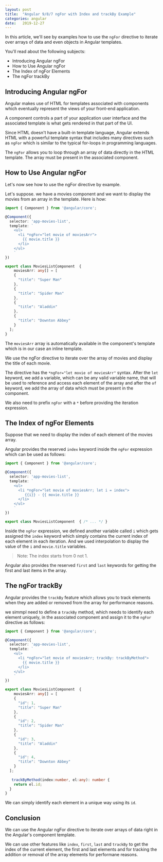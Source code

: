```yaml
---
layout: post
title:  "Angular 9/8/7 ngFor with Index and trackBy Example"
categories: angular
date:   2019-12-27
---
```


In this article, we'll see by examples how to use the `ngFor` directive to iterate over arrays of data and even objects in Angular templates.

You'll read about the following subjects:

- Introducing Angular ngFor
- How to Use Angular ngFor
- The Index of ngFor Elements
- The ngFor trackBy 

## Introducing Angular ngFor

Angular makes use of HTML for templates associated with components which eventually represent the views of your front-end application. 

A component controls a part of your application user interface and the associated template is what gets rendered in that part of the UI.

Since HTML doesn't have a built-in template language, Angular extends HTML with a powerful template syntax that includes many directives such as `ngFor` which is similar to the typical for-loops in programming languages.

The `ngFor` allows you to loop through an array of data directly in the HTML template. The array must be present in the associated component.

## How to Use Angular ngFor

Let's now see how to use the ngFor directive by example.

Let's suppose. we have a movies component and we want to display the movies from an array in the template. Here is how:

```typescript
import { Component } from '@angular/core';

@Component({
  selector: 'app-movies-list',
  template: `
    <ul>
      <li *ngFor="let movie of moviesArr">
        {{ movie.title }}
      </li>
    </ul>
    `
})

export class MoviesListComponent  {
    moviesArr: any[] = [
    {
      "title": "Super Man"
    },
    {
      "title": "Spider Man"
    },
    {
      "title": "Aladdin"
    }, 
    {
      "title": "Downton Abbey"
    }
  ];
}
```

The `moviesArr` array is automatically available in the component's template which is in our case an inline template.

We use the ngFor directive to iterate over the array of movies and display the title of each movie.

The directive has the `*ngFor="let movie of moviesArr"` syntax. After the `let` keyword, we add a variable, which can be any valid variable name, that will be used to reference and access each element of the array and after the `of` keyword, we add the array of data which must be present in the component.

We also need to prefix `ngFor` with a `*` before providing the iteration expression. 

## The Index of ngFor Elements

Suppose that we need to display the index of each element of the movies array. 

Angular provides the reserved `index` keyword inside the `ngFor` expression which can be used as follows:



```typescript
import { Component } from '@angular/core';

@Component({
  selector: 'app-movies-list',
  template: `
    <ul>
      <li *ngFor="let movie of moviesArr; let i = index">
         {{i}} - {{ movie.title }}
      </li>
    </ul>
    `
})

export class MoviesListComponent  { /* ... */ }
```

Inside the `ngFor` expression, we defined another variable called `i` which gets assigned the `index` keyword which simply contains the current index of each element in each iteration. And we used interpolation to display the value of the `i` and `movie.title` variables. 

> Note: The index starts from 0 not 1.

Angular also provides the reserved `first` and `last` keywords for getting the first and last items in the array.

## The ngFor trackBy 

Angular provides the `trackBy` feature which allows you to track elements when they are added or removed from the array for performance reasons.

we simmpl need to define a `trackBy` method, which needs to identify each element uniquely, in the associated component and assign it to the `ngFor` directive as follows:

```typescript
import { Component } from '@angular/core';

@Component({
  selector: 'app-movies-list',
  template: `
    <ul>
      <li *ngFor="let movie of moviesArr; trackBy: trackByMethod">
        {{ movie.title }}
      </li>
    </ul>
    `
})

export class MoviesListComponent  {
    moviesArr: any[] = [
    {
      "id": 1,
      "title": "Super Man"
    },
    {
      "id": 2,
      "title": "Spider Man"
    },
    {
      "id": 3,
      "title": "Aladdin"
    }, 
    {
      "id": 4,
      "title": "Downton Abbey"
    }
  ];
   
   trackByMethod(index:number, el:any): number {
    return el.id;
  }
}
```

We can simply identify each element in a unique way using its `id`.


## Conclusion

We can use the Angular ngFor directive to iterate over arrays of data right in the Angular's component template.

We can use other features like `index`, `first`, `last` and `trackBy` to get the index of the current element, the first and last elements and for tracking the addition or removal of the array elements for performane reasons.  







